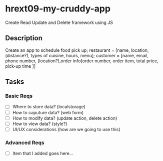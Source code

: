 # hrext09-my-cruddy-app
Create Read Update and Delete framework using JS
 ## Description
 Create an app to schedule food pick up;
 restaurant = [name, location, (distance?), types of cuisine, hours, menu];
 customer = [name, email, phone number, (location?),order info[order number, order item, total price, pick-up time ]]

 ## Tasks

 ### Basic Reqs
- [ ] Where to store data? (localstorage)
- [ ] How to caputure data? (web form)
- [ ] How to modify data? (update action, delete action)
- [ ] How to view data? (style?)
- [ ] UI/UX considerations (how are we going to use this)

 ### Advanced Reqs
- [ ] Item that I added goes here...
